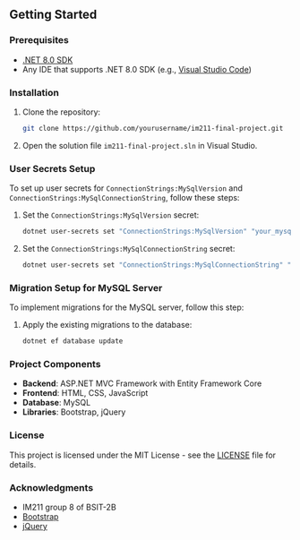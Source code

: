## Getting Started

### Prerequisites

- [.NET 8.0 SDK](https://dotnet.microsoft.com/download/dotnet/8.0)
- Any IDE that supports .NET 8.0 SDK (e.g., [Visual Studio Code](https://code.visualstudio.com/))

### Installation

1. Clone the repository:
    ```sh
    git clone https://github.com/yourusername/im211-final-project.git
    ```
2. Open the solution file `im211-final-project.sln` in Visual Studio.

### User Secrets Setup

To set up user secrets for `ConnectionStrings:MySqlVersion` and `ConnectionStrings:MySqlConnectionString`, follow these steps:

1. Set the `ConnectionStrings:MySqlVersion` secret:
    ```sh
    dotnet user-secrets set "ConnectionStrings:MySqlVersion" "your_mysql_version"
    ```

2. Set the `ConnectionStrings:MySqlConnectionString` secret:
    ```sh
    dotnet user-secrets set "ConnectionStrings:MySqlConnectionString" "your_mysql_connection_string"
    ```

### Migration Setup for MySQL Server

To implement migrations for the MySQL server, follow this step:

1. Apply the existing migrations to the database:
    ```sh
    dotnet ef database update
    ```

### Project Components

- **Backend**: ASP.NET MVC Framework with Entity Framework Core
- **Frontend**: HTML, CSS, JavaScript
- **Database**: MySQL
- **Libraries**: Bootstrap, jQuery

### License

This project is licensed under the MIT License - see the [LICENSE](LICENSE) file for details.

### Acknowledgments

- IM211 group 8 of BSIT-2B
- [Bootstrap](https://getbootstrap.com/)
- [jQuery](https://jquery.com/)